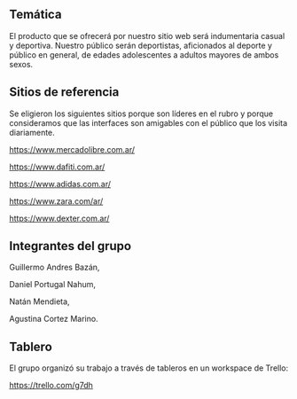 ## Temática

El producto que se ofrecerá por nuestro sitio web será indumentaria casual y deportiva. Nuestro público serán deportistas, aficionados al deporte y público en general, de edades adolescentes a adultos mayores de ambos sexos.

## Sitios de referencia

Se eligieron los siguientes sitios porque son líderes en el rubro y porque consideramos que las interfaces son amigables con el público que los visita diariamente.

https://www.mercadolibre.com.ar/

https://www.dafiti.com.ar/

https://www.adidas.com.ar/

https://www.zara.com/ar/

https://www.dexter.com.ar/

## Integrantes del grupo

Guillermo Andres Bazán,

Daniel Portugal Nahum,

Natán Mendieta,

Agustina Cortez Marino.

## Tablero

El grupo organizó su trabajo a través de tableros en un workspace de Trello:

https://trello.com/g7dh
